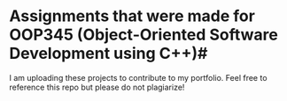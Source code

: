 # Assignments that were made for OOP345 (Object-Oriented Software Development using C++)#

I am uploading these projects to contribute to my portfolio. Feel free to reference this repo but please do not plagiarize!
